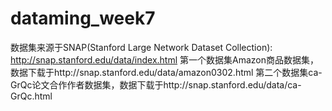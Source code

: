 # dataming_week7
数据集来源于SNAP(Stanford Large Network Dataset Collection): http://snap.stanford.edu/data/index.html
第一个数据集Amazon商品数据集，数据下载于http://snap.stanford.edu/data/amazon0302.html
第二个数据集ca-GrQc论文合作作者数据集，数据下载于http://snap.stanford.edu/data/ca-GrQc.html
